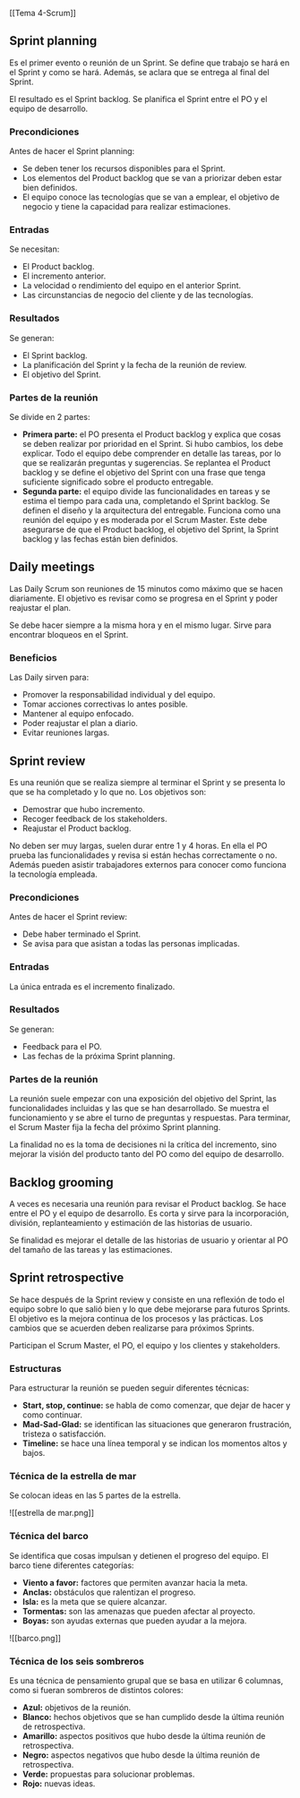 [[Tema 4-Scrum]]

## Sprint planning
Es el primer evento o reunión de un Sprint. Se define que trabajo se hará en el Sprint y como se hará. Además, se aclara que se entrega al final del Sprint.

El resultado es el Sprint backlog. Se planifica el Sprint entre el PO y el equipo de desarrollo.

### Precondiciones
Antes de hacer el Sprint planning:
+ Se deben tener los recursos disponibles para el Sprint.
+ Los elementos del Product backlog que se van a priorizar deben estar bien definidos.
+ El equipo conoce las tecnologías que se van a emplear, el objetivo de negocio y tiene la capacidad para realizar estimaciones.

### Entradas
Se necesitan:
+ El Product backlog.
+ El incremento anterior.
+ La velocidad o rendimiento del equipo en el anterior Sprint.
+ Las circunstancias de negocio del cliente y de las tecnologías.

### Resultados
Se generan:
+ El Sprint backlog.
+ La planificación del Sprint y la fecha de la reunión de review.
+ El objetivo del Sprint.

### Partes de la reunión
Se divide en 2 partes:
+ **Primera parte:** el PO presenta el Product backlog y explica que cosas se deben realizar por prioridad en el Sprint. Si hubo cambios, los debe explicar. Todo el equipo debe comprender en detalle las tareas, por lo que se realizarán preguntas y sugerencias. Se replantea el Product backlog y se define el objetivo del Sprint con una frase que tenga suficiente significado sobre el producto entregable.
+ **Segunda parte:** el equipo divide las funcionalidades en tareas y se estima el tiempo para cada una, completando el Sprint backlog. Se definen el diseño y la arquitectura del entregable. Funciona como una reunión del equipo y es moderada por el Scrum Master. Este debe asegurarse de que el Product backlog, el objetivo del Sprint, la Sprint backlog y las fechas están bien definidos.

## Daily meetings
Las Daily Scrum son reuniones de 15 minutos como máximo que se hacen diariamente. El objetivo es revisar como se progresa en el Sprint y poder reajustar el plan. 

Se debe hacer siempre a la misma hora y en el mismo lugar. Sirve para encontrar bloqueos en el Sprint. 

### Beneficios
Las Daily sirven para:
+ Promover la responsabilidad individual y del equipo.
+ Tomar acciones correctivas lo antes posible.
+ Mantener al equipo enfocado.
+ Poder reajustar el plan a diario.
+ Evitar reuniones largas.

## Sprint review
Es una reunión que se realiza siempre al terminar el Sprint y se presenta lo que se ha completado y lo que no. Los objetivos son:
+ Demostrar que hubo incremento.
+ Recoger feedback de los stakeholders.
+ Reajustar el Product backlog.

No deben ser muy largas, suelen durar entre 1 y 4 horas. En ella el PO prueba las funcionalidades y revisa si están hechas correctamente o no. Además pueden asistir trabajadores externos para conocer como funciona la tecnología empleada.

### Precondiciones
Antes de hacer el Sprint review:
+ Debe haber terminado el Sprint.
+ Se avisa para que asistan a todas las personas implicadas.

### Entradas
La única entrada es el incremento finalizado.

### Resultados
Se generan:
+ Feedback para el PO.
+ Las fechas de la próxima Sprint planning.

### Partes de la reunión
La reunión suele empezar con una exposición del objetivo del Sprint, las funcionalidades incluidas y las que se han desarrollado. Se muestra el funcionamiento y se abre el turno de preguntas y respuestas. Para terminar, el Scrum Master fija la fecha del próximo Sprint planning.

La finalidad no es la toma de decisiones ni la crítica del incremento, sino mejorar la visión del producto tanto del PO como del equipo de desarrollo.

## Backlog grooming
A veces es necesaria una reunión para revisar el Product backlog. Se hace entre el PO y el equipo de desarrollo. Es corta y sirve para la incorporación, división, replanteamiento y estimación de las historias de usuario. 

Se finalidad es mejorar el detalle de las historias de usuario y orientar al PO del tamaño de las tareas y las estimaciones.

## Sprint retrospective
Se hace después de la Sprint review y consiste en una reflexión de todo el equipo sobre lo que salió bien y lo que debe mejorarse para futuros Sprints. El objetivo es la mejora continua de los procesos y las prácticas. Los cambios que se acuerden deben realizarse para próximos Sprints.

Participan el Scrum Master, el PO, el equipo y los clientes y stakeholders.

### Estructuras
Para estructurar la reunión se pueden seguir diferentes técnicas:
+ **Start, stop, continue:** se habla de como comenzar, que dejar de hacer y como continuar.
+ **Mad-Sad-Glad:** se identifican las situaciones que generaron frustración, tristeza o satisfacción.
+ **Timeline:** se hace una línea temporal y se indican los momentos altos y bajos.

### Técnica de la estrella de mar
Se colocan ideas en las 5 partes de la estrella.

![[estrella de mar.png]]

### Técnica del barco
Se identifica que cosas impulsan y detienen el progreso del equipo. El barco tiene diferentes categorías:
+ **Viento a favor:** factores que permiten avanzar hacia la meta.
+ **Anclas:** obstáculos que ralentizan el progreso.
+ **Isla:** es la meta que se quiere alcanzar.
+ **Tormentas:** son las amenazas que pueden afectar al proyecto.
+ **Boyas:** son ayudas externas que pueden ayudar a la mejora. 

![[barco.png]]

### Técnica de los seis sombreros
Es una técnica de pensamiento grupal que se basa en utilizar 6 columnas, como si fueran sombreros de distintos colores:
+ **Azul:** objetivos de la reunión.
+ **Blanco:** hechos objetivos que se han cumplido desde la última reunión de retrospectiva.
+ **Amarillo:** aspectos positivos que hubo  desde la última reunión de retrospectiva.
+ **Negro:** aspectos negativos que hubo  desde la última reunión de retrospectiva.
+ **Verde:** propuestas para solucionar problemas.
+ **Rojo:** nuevas ideas.

